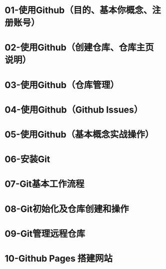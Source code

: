 # 01-使用Github（目的、基本你概念、注册账号）
# 02-使用Github（创建仓库、仓库主页说明）
# 03-使用Github（仓库管理）
# 04-使用Github（Github Issues）
# 05-使用Github（基本概念实战操作）
# 06-安装Git
# 07-Git基本工作流程
# 08-Git初始化及仓库创建和操作
# 09-Git管理远程仓库
# 10-Github Pages 搭建网站